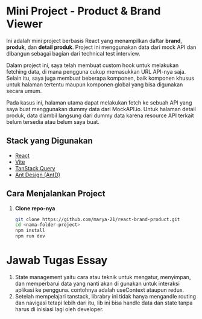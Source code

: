 # Mini Project - Product & Brand Viewer

Ini adalah mini project berbasis React yang menampilkan daftar **brand**, **produk**, dan **detail produk**. Project ini menggunakan data dari mock API dan dibangun sebagai bagian dari technical test interview.

Dalam project ini, saya telah membuat custom hook untuk melakukan fetching data, di mana pengguna cukup memasukkan URL API-nya saja. Selain itu, saya juga membuat beberapa komponen, baik komponen khusus untuk halaman tertentu maupun komponen global yang bisa digunakan secara umum.

Pada kasus ini, halaman utama dapat melakukan fetch ke sebuah API yang saya buat menggunakan dummy data dari MockAPI.io.
Untuk halaman detail produk, data diambil langsung dari dummy data karena resource API terkait belum tersedia atau belum saya buat.
## Stack yang Digunakan

- [React](https://react.dev/)
- [Vite](https://vitejs.dev/)
- [TanStack Query](https://tanstack.com/query/latest)
- [Ant Design (AntD)](https://ant.design/)


## Cara Menjalankan Project

1. **Clone repo-nya**  
   ```bash
   git clone https://github.com/marya-21/react-brand-product.git
   cd <nama-folder-project>
   npm install
   npm run dev

# Jawab Tugas Essay

1. State management yaitu cara atau teknik untuk mengatur, menyimpan, dan memperbarui data yang nanti akan di gunakan untuk interaksi aplikasi ke pengguna. contohnya adalah useContext ataupun redux.
2. Setelah mempelajari tanstack, librabry ini tidak hanya mengandle routing dan navigasi tetapi lebih dari itu, lib ini bisa handle  data dan state tanpa harus di inisiasi lagi oleh developer.

